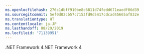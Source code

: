 ```yaml
---
ms.openlocfilehash: 276c1dbff910be8c6811d74fedd671eaedf06d39
ms.sourcegitcommit: 5ef0d02cb57c7153fd9d5417cdcad45665af832e
ms.translationtype: HT
ms.contentlocale: ja-JP
ms.lasthandoff: 08/29/2019
ms.locfileid: "71139951"
---
```

<span data-ttu-id="e4060-101">.NET Framework 4</span><span class="sxs-lookup"><span data-stu-id="e4060-101">.NET Framework 4</span></span>